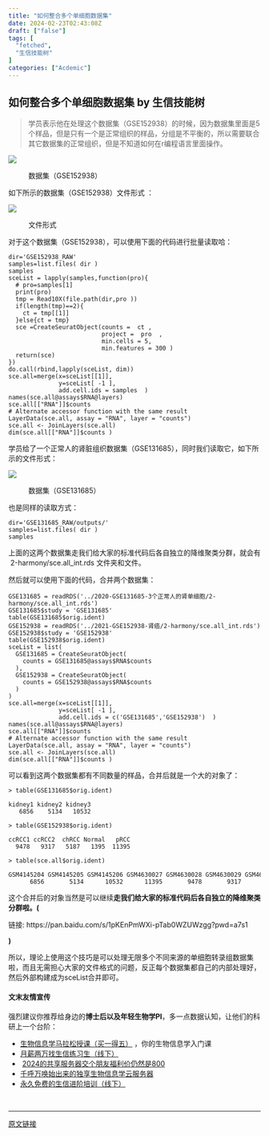 ```yaml
---
title: "如何整合多个单细胞数据集"
date: 2024-02-23T02:43:08Z
draft: ["false"]
tags: [
  "fetched",
  "生信技能树"
]
categories: ["Acdemic"]
---
```

如何整合多个单细胞数据集 by 生信技能树
------
<div><section data-tool="mdnice编辑器" data-website="https://www.mdnice.com"><blockquote data-tool="mdnice编辑器"><span></span><p>学员表示他在处理这个数据集（GSE152938）的时候，因为数据集里面是5个样品，但是只有一个是正常组织的样品，分组是不平衡的，所以需要联合其它数据集的正常组织，但是不知道如何在r编程语言里面操作。</p></blockquote><p><img data-galleryid="" data-imgfileid="100044722" data-ratio="0.38055555555555554" data-s="300,640" data-src="https://mmbiz.qpic.cn/mmbiz_png/cZNhZQ6j4wzkCGVH5W9kppicrd1Sq1c843QkaT6AXDtyX0XDvSgskhwzo6pA1xCun0IeWE2H7iaW7CJqkeINblVQ/640?wx_fmt=png&amp;from=appmsg" data-type="png" data-w="1080" src="https://mmbiz.qpic.cn/mmbiz_png/cZNhZQ6j4wzkCGVH5W9kppicrd1Sq1c843QkaT6AXDtyX0XDvSgskhwzo6pA1xCun0IeWE2H7iaW7CJqkeINblVQ/640?wx_fmt=png&amp;from=appmsg"></p><figure data-tool="mdnice编辑器"><figcaption>数据集（GSE152938）</figcaption></figure><p data-tool="mdnice编辑器">如下所示的数据集（GSE152938）文件形式 ：</p><p><img data-galleryid="" data-imgfileid="100044720" data-ratio="0.25" data-s="300,640" data-src="https://mmbiz.qpic.cn/mmbiz_png/cZNhZQ6j4wzkCGVH5W9kppicrd1Sq1c84XLbe4UwFeZdFGH3v3BU5ng84oC12qMPJCtZX5RfThdPZGnbZxGQHxQ/640?wx_fmt=png&amp;from=appmsg" data-type="png" data-w="1080" src="https://mmbiz.qpic.cn/mmbiz_png/cZNhZQ6j4wzkCGVH5W9kppicrd1Sq1c84XLbe4UwFeZdFGH3v3BU5ng84oC12qMPJCtZX5RfThdPZGnbZxGQHxQ/640?wx_fmt=png&amp;from=appmsg"></p><figure data-tool="mdnice编辑器"><figcaption>文件形式</figcaption></figure><p data-tool="mdnice编辑器">对于这个数据集（GSE152938），可以使用下面的代码进行批量读取哈：</p><pre data-tool="mdnice编辑器"><span></span><code>dir=<span>'GSE152938_RAW'</span><br>samples=list.files( dir )<br>samples <br>sceList = lapply(samples,<span>function</span>(pro){ <br>  <span># pro=samples[1] </span><br>  print(pro)  <br>  tmp = Read10X(file.path(dir,pro )) <br>  <span>if</span>(length(tmp)==<span>2</span>){<br>    ct = tmp[[<span>1</span>]] <br>  }<span>else</span>{ct = tmp}<br>  sce =CreateSeuratObject(counts =  ct ,<br>                          project =  pro  ,<br>                          min.cells = <span>5</span>,<br>                          min.features = <span>300</span> )<br>  <span>return</span>(sce)<br>}) <br>do.call(rbind,lapply(sceList, dim))<br>sce.all=merge(x=sceList[[<span>1</span>]],<br>              y=sceList[ -<span>1</span> ],<br>              add.cell.ids = samples  ) <br>names(sce.all@assays$RNA@layers)<br>sce.all[[<span>"RNA"</span>]]$counts <br><span># Alternate accessor function with the same result</span><br>LayerData(sce.all, assay = <span>"RNA"</span>, layer = <span>"counts"</span>)<br>sce.all &lt;- JoinLayers(sce.all)<br>dim(sce.all[[<span>"RNA"</span>]]$counts )<br></code></pre><p data-tool="mdnice编辑器">学员给了一个正常人的肾脏组织数据集（GSE131685），同时我们读取它，如下所示的文件形式：</p><p><img data-galleryid="" data-imgfileid="100044721" data-ratio="0.37777777777777777" data-s="300,640" data-src="https://mmbiz.qpic.cn/mmbiz_png/cZNhZQ6j4wzkCGVH5W9kppicrd1Sq1c84RZzV71U4KUE4Gb2SCSqyI2HL27GWaE5ORAt1SC6aDl206ONzVjVp4A/640?wx_fmt=png&amp;from=appmsg" data-type="png" data-w="1080" src="https://mmbiz.qpic.cn/mmbiz_png/cZNhZQ6j4wzkCGVH5W9kppicrd1Sq1c84RZzV71U4KUE4Gb2SCSqyI2HL27GWaE5ORAt1SC6aDl206ONzVjVp4A/640?wx_fmt=png&amp;from=appmsg"></p><figure data-tool="mdnice编辑器"><figcaption>数据集（GSE131685）</figcaption></figure><p data-tool="mdnice编辑器">也是同样的读取方式：</p><pre data-tool="mdnice编辑器"><span></span><code>dir=<span>'GSE131685_RAW/outputs/'</span><br>samples=list.files( dir )<br>samples <br></code></pre><p data-tool="mdnice编辑器">上面的这两个数据集走我们给大家的标准代码后各自独立的降维聚类分群，就会有  2-harmony/sce.all_int.rds 文件夹和文件。</p><p data-tool="mdnice编辑器">然后就可以使用下面的代码，合并两个数据集：</p><pre data-tool="mdnice编辑器"><span></span><code>GSE131685 = readRDS(<span>'../2020-GSE131685-3个正常人的肾单细胞/2-harmony/sce.all_int.rds'</span>) <br>GSE131685$study = <span>'GSE131685'</span><br>table(GSE131685$orig.ident)<br>GSE152938 = readRDS(<span>'../2021-GSE152938-肾癌/2-harmony/sce.all_int.rds'</span>)<br>GSE152938$study = <span>'GSE152938'</span><br>table(GSE152938$orig.ident)<br>sceList = list(<br>  GSE131685 = CreateSeuratObject(<br>    counts = GSE131685@assays$RNA$counts<br>  ), <br>  GSE152938 = CreateSeuratObject(<br>    counts = GSE152938@assays$RNA$counts<br>  )<br>)<br>sce.all=merge(x=sceList[[<span>1</span>]],<br>              y=sceList[ -<span>1</span> ],<br>              add.cell.ids = c(<span>'GSE131685'</span>,<span>'GSE152938'</span>)  ) <br>names(sce.all@assays$RNA@layers)<br>sce.all[[<span>"RNA"</span>]]$counts <br><span># Alternate accessor function with the same result</span><br>LayerData(sce.all, assay = <span>"RNA"</span>, layer = <span>"counts"</span>)<br>sce.all &lt;- JoinLayers(sce.all)<br>dim(sce.all[[<span>"RNA"</span>]]$counts )<br></code></pre><p data-tool="mdnice编辑器">可以看到这两个数据集都有不同数量的样品，合并后就是一个大的对象了：</p><pre data-tool="mdnice编辑器"><span></span><code>&gt; table(GSE131685<span>$orig</span>.ident)<br><br>kidney1 kidney2 kidney3 <br>   6856    5134   10532 <br>   <br>&gt; table(GSE152938<span>$orig</span>.ident)<br><br>ccRCC1 ccRCC2  chRCC Normal   pRCC <br>  9478   9317   5187   1395  11395 <br>  <br>&gt; table(sce.all<span>$orig</span>.ident) <br><br>GSM4145204 GSM4145205 GSM4145206 GSM4630027 GSM4630028 GSM4630029 GSM4630030 GSM4630031 <br>      6856       5134      10532      11395       9478       9317       5187       1395   <br></code></pre><p data-tool="mdnice编辑器">这个合并后的对象当然是可以继续<span><strong>走我们给大家的标准代码后各自独立的降维聚类分群啦。(</strong></span></p><p><span>链接: https://pan.baidu.com/s/1pKEnPmWXi-pTab0WZUWzgg?pwd=a7s1</span></p><p data-tool="mdnice编辑器"><span><strong>)</strong></span></p><p data-tool="mdnice编辑器">所以，理论上使用这个技巧是可以处理无限多个不同来源的单细胞转录组数据集啦，而且无需担心大家的文件格式的问题，反正每个数据集都自己的内部处理好，然后外部构建成为sceList合并即可。</p></section><h4 data-tool="mdnice编辑器">文末友情宣传</h4><p data-tool="mdnice编辑器">强烈建议你推荐给身边的<strong>博士后以及年轻生物学PI</strong>，多一点数据认知，让他们的科研上一个台阶：</p><ul data-tool="mdnice编辑器"><li><section><a target="_blank" href="http://mp.weixin.qq.com/s?__biz=MzAxMDkxODM1Ng==&amp;mid=2247528328&amp;idx=1&amp;sn=33055906f1dca6958238a84b48405cd5&amp;chksm=9b4b2f33ac3ca6255cdf3d9e1422c6610aebd2fdece36ea0bd9d1cf838cbf1521b599ae81abe&amp;scene=21#wechat_redirect" textvalue="生物信息学马拉松授‍课（买一得五）" linktype="text" imgurl="" imgdata="null" data-itemshowtype="0" tab="innerlink" data-linktype="2" hasload="1">生物信息学马拉松授课（买一得五）</a> ，你的生物信息学入门课</section></li><li><section><a target="_blank" href="http://mp.weixin.qq.com/s?__biz=MzAxMDkxODM1Ng==&amp;mid=2247528133&amp;idx=1&amp;sn=2fc6bf3e8455222628c9814d6509c74f&amp;chksm=9b4b2e7eac3ca7687d2f12b37fa48bfe1b060b3c204df87dbf6e277321cfaeb8f5e4d283ca1e&amp;scene=21#wechat_redirect" textvalue="月薪两万找生信练习生（线下）" linktype="text" imgurl="" imgdata="null" data-itemshowtype="0" tab="innerlink" data-linktype="2">月薪两万找生信练习生（线下）</a><br></section></li><li><section> <a target="_blank" href="http://mp.weixin.qq.com/s?__biz=MzAxMDkxODM1Ng==&amp;mid=2247528363&amp;idx=1&amp;sn=5e02f3e9b2e148191e23ebc2c0d780e7&amp;chksm=9b4b2f10ac3ca606c1c4bac8cf112bb9b0f18e3c4262f5f2b8c0dba3bfedf2ba201507247005&amp;scene=21#wechat_redirect" textvalue="2024的共享服务器交个朋友福利价仍然是800" linktype="text" imgurl="" imgdata="null" data-itemshowtype="0" tab="innerlink" data-linktype="2">2024的共享服务器交个朋友福利价仍然是800</a></section></li><li><section><a target="_blank" href="http://mp.weixin.qq.com/s?__biz=MzAxMDkxODM1Ng==&amp;mid=2247519765&amp;idx=1&amp;sn=ce5a8c8182f854c88043059f8c2cb9ff&amp;chksm=9b4bceaeac3c47b88c19941d43dbb1401f3a92206481a0afc41159927868199643f795d62a7e&amp;scene=21#wechat_redirect" textvalue="千呼万唤始出来的独享生物信息学云服务器" linktype="text" imgurl="" imgdata="null" data-itemshowtype="0" tab="innerlink" data-linktype="2" hasload="1">千呼万唤始出来的独享生物信息学云服务器</a></section></li><li><section><a target="_blank" href="http://mp.weixin.qq.com/s?__biz=MzAxMDkxODM1Ng==&amp;mid=2247528144&amp;idx=1&amp;sn=be4d7e542d1077921024c86a4c130f16&amp;chksm=9b4b2e6bac3ca77d87a0ae0c12ae028d10225db19c8d7fb92b1299fa12f572bb769bcd92889b&amp;scene=21#wechat_redirect" textvalue="永久免费的生信进阶培训（线下）" linktype="text" imgurl="" imgdata="null" data-itemshowtype="0" tab="innerlink" data-linktype="2">永久免费的生信进阶培训（线下）</a></section></li></ul><p><br></p><p><mp-style-type data-value="3"></mp-style-type></p></div>  
<hr>
<a href="https://mp.weixin.qq.com/s/zt0BzAmqzsxNqhPnDky0gA",target="_blank" rel="noopener noreferrer">原文链接</a>
